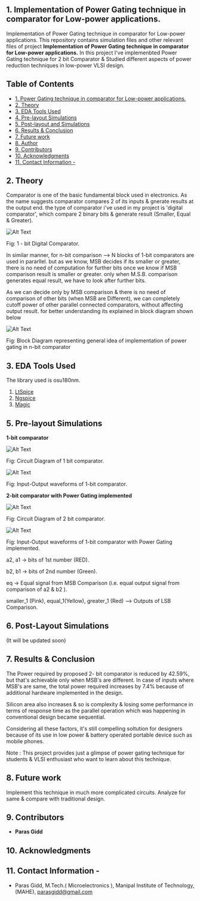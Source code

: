 ## 1. Implementation of Power Gating technique in comparator for Low-power applications.
Implementation of Power Gating technique in comparator for Low-power applications.
This repository contains simulation files and other relevant files of project **Implementation of Power Gating technique in comparator for Low-power applications.**
In this project I've implemenbted Power Gating technique for 2 bit Comparator & Studied different aspects of power reduction techniques in low-power VLSI design.



## Table of Contents
- [1. Power Gating technique in comparator for Low-power applications.](#1.-Implementation-of-Power-Gating-technique-in-comparator-for-Low---power-applications.)
- [2. Theory](#2-Theory)
- [3. EDA Tools Used](#3-eda-tools-used)
- [4. Pre-layout Simulations](#4-Pre-layout-Simulations)
- [5. Post-layout and Simulations](#5-Post-Layout-Simulations)
- [6. Results & Conclusion](#6.-Results-&-Conclusion)
- [7. Future work](#7-Future-work)
- [8. Author](#8-Author)
- [9. Contributors](#9-Contributors)
- [10. Acknowledgments](#10-acknowledgments)
- [11. Contact Information -](#10-contact-information--)

## 2. Theory
 
Comparator is one of the basic fundamental block used in electronics. As the name suggests comparator compares 2 of its inputs & gnerate results at the output end. 
the type of comparator i've used in my project is 'digital comparator', which compare 2 binary bits & generate result (Smaller, Equal & Greater).

</p>

![Alt Text](https://github.com/parasgidd/pg2bitcomp/blob/master/images/general1bitbd.png)

</p>

Fig: 1 - bit Digital Comparator.
</p>

In similar manner, for n-bit comparison --> N blocks of 1-bit comparators are used in pararllel.
but as we know, MSB decides if its smaller or greater, there is no need of computation for further bits once we know if MSB comparison result is smaller or greater. only when M.S.B. comparison generates equal result, we have to look after further bits.

</p>

As we can decide only by MSB comparison & there is no need of comparison of other bits (when MSB are Different), we can completely cutoff power of other parallel connected comparators, without affecting output result. for better understanding its explained in block diagram shown below

</p>

![Alt Text](https://github.com/parasgidd/pg2bitcomp/blob/master/images/generalbd.png)

</p>
Fig: Block Diagram representing general idea of implementation of power gating in n-bit comparator

## 3. EDA Tools Used 

The library used is osu180nm. 
1. [LtSpice](https://www.analog.com/en/design-center/design-tools-and-calculators/ltspice-simulator.html)
2. [Ngspice](http://ngspice.sourceforge.net/download.html)
2. [Magic](http://opencircuitdesign.com/magic/)

## 5. Pre-layout Simulations

**1-bit comparator**
</p>

![Alt Text](https://github.com/parasgidd/pg2bitcomp/blob/master/images/comp1bitblock.png)

</p>

Fig: Circuit Diagram of 1 bit comparator.
</p>

![Alt Text](https://github.com/parasgidd/pg2bitcomp/blob/master/images/comp1bitblockop.png)

</p>
Fig: Input-Output waveforms of 1-bit comparator. </p>

**2-bit comparator with Power Gating implemented**

</p>

![Alt Text](https://github.com/parasgidd/pg2bitcomp/blob/master/images/pgcomp2bitblock.png)

</p>
Fig: Circuit Diagram of 2 bit comparator.

</p>

![Alt Text](https://github.com/parasgidd/pg2bitcomp/blob/master/images/pgcomp2bitblockop.png)

</p>
Fig: Input-Output waveforms of 1-bit comparator with Power Gating implemented. </p>
a2, a1  -> bits of 1st number (RED). </p>
b2, b1  -> bits of 2nd number (Green). </p>
eq  -> Equal signal from MSB Comparison (i.e. equal output signal from comparison of a2 & b2 ). </p>
smaller_1 (Pink),  equal_1(Yellow),  greater_1 (Red)  --> Outputs of LSB Comparison. </p>

## 6. Post-Layout Simulations 

</p>
(It will be updated soon)
</p>

## 7. Results & Conclusion
</p>
The Power required by proposed 2- bit comparator is reduced by 42.59%, but that's achievable only when MSB's are different.
In case of inputs where MSB's are same, the total power required increases by 7.4% because of additional hardware implemented in the design.
</p>
Silicon area also increases & so is complexity & losing some performance in terms of response time as the parallel operation which was happening in conventional design became sequential.
</p>
Considering all these factors, it's still compelling soltution for designers because of its use in low power & battery operated portable device such as mobile phones.
</p>

Note : This project provides just a glimpse of power gating technique for students & VLSI enthusiast who want to learn about this technique.
</p>

## 8. Future work
</p>
Implement this technique in much more complicated circuits. Analyze for same & compare with traditional design.


## 9. Contributors 

- **Paras Gidd** 

## 10. Acknowledgments

## 11. Contact Information - 
 - Paras Gidd, M.Tech.( Microelectronics ), Manipal Institute of Technology,(MAHE), parasgidd@gmail.com
